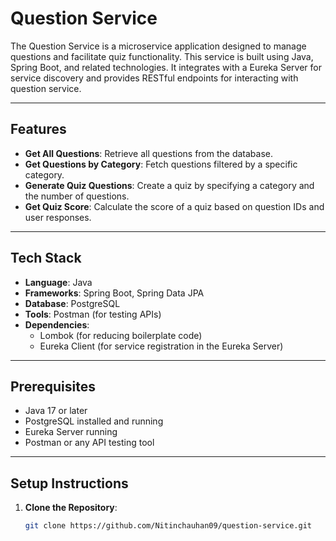 # Question Service

The Question Service is a microservice application designed to manage questions and facilitate quiz functionality. This service is built using Java, Spring Boot, and related technologies. It integrates with a Eureka Server for service discovery and provides RESTful endpoints for interacting with question service.

---

## Features
- **Get All Questions**: Retrieve all questions from the database.
- **Get Questions by Category**: Fetch questions filtered by a specific category.
- **Generate Quiz Questions**: Create a quiz by specifying a category and the number of questions.
- **Get Quiz Score**: Calculate the score of a quiz based on question IDs and user responses.

---

## Tech Stack
- **Language**: Java
- **Frameworks**: Spring Boot, Spring Data JPA
- **Database**: PostgreSQL
- **Tools**: Postman (for testing APIs)
- **Dependencies**: 
  - Lombok (for reducing boilerplate code)
  - Eureka Client (for service registration in the Eureka Server)

---

## Prerequisites
- Java 17 or later
- PostgreSQL installed and running
- Eureka Server running
- Postman or any API testing tool

---

## Setup Instructions
1. **Clone the Repository**:
   ```bash
   git clone https://github.com/Nitinchauhan09/question-service.git
